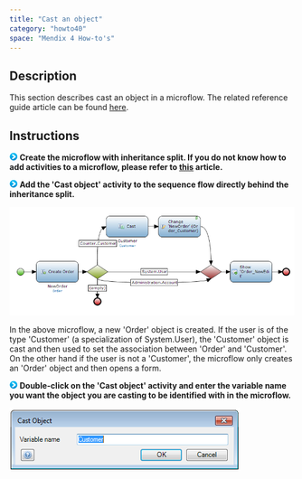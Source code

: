 ```yaml
---
title: "Cast an object"
category: "howto40"
space: "Mendix 4 How-to's"
---
```

## Description

This section describes cast an object in a microflow. The related reference guide article can be found [here](https://world.mendix.com/pages/releaseview.action?pageId=11437403).

## Instructions

![](attachments/819203/917932.png) **Create the microflow with inheritance split. If you do not know how to add activities to a microflow, please refer to [this](https://world.mendix.com/display/howto25/Add+an+activity+to+a+microflow) article.**

![](attachments/819203/917932.png) **Add the 'Cast object' activity to the sequence flow directly behind the inheritance split.**

![](attachments/2621591/2752863.png)

In the above microflow, a new 'Order' object is created. If the user is of the type 'Customer' (a specialization of System.User), the 'Customer' object is cast and then used to set the association between 'Order' and 'Customer'. On the other hand if the user is not a 'Customer', the microflow only creates an 'Order' object and then opens a form.

![](attachments/819203/917932.png) **Double-click on the 'Cast object' activity and enter the variable name you want the object you are casting to be identified with in the microflow.**

![](attachments/2621591/2752864.png)

